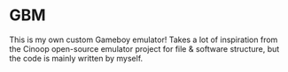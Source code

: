 # GBM
This is my own custom Gameboy emulator! Takes a lot of inspiration from the Cinoop open-source emulator project for file &amp; software structure, but the code is mainly written by myself.

